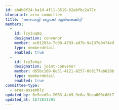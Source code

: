 ```yaml
---
id: ab4b0f24-ba1d-4f11-8519-82abfbc2a77c
blueprint: area-committee
title: 'അസംബ്ലി ബ്ലോക്ക് ഏരിയകമ്മിറ്റി'
members:
  -
    id: lcy3uq8q
    designation: convenor
    member: ac01203a-7c08-4793-ad7b-9a137e04f4ed
    type: memberdetail
    enabled: true
  -
    id: lcy3vbqz
    designation: joint-convenor
    member: d65bc169-6e51-4121-8257-0d917feb620b
    type: memberdetail
    enabled: true
committee-type:
  - area-assembly
updated_by: 0e9ced9a-2063-4cb9-9e8a-9bca000c08f7
updated_at: 1673831391
---
```

